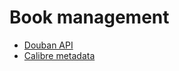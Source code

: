 # Book management 

- [Douban API](https://www.doubanapi.com/book.html)
- [Calibre metadata](https://github.com/kovidgoyal/calibre/blob/master/resources/metadata_sqlite.sql)
